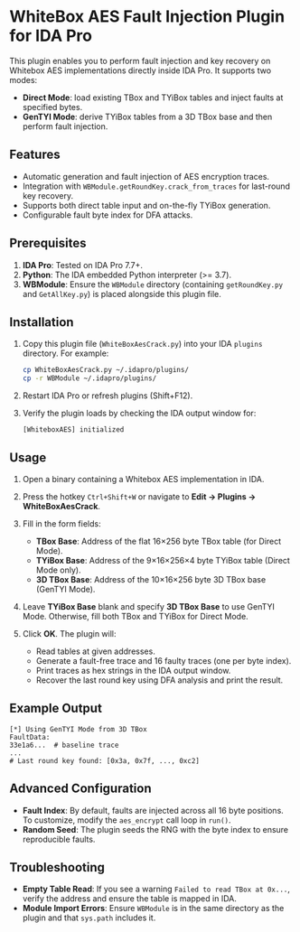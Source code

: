 # WhiteBox AES Fault Injection Plugin for IDA Pro

This plugin enables you to perform fault injection and key recovery on Whitebox AES implementations directly inside IDA Pro. It supports two modes:

* **Direct Mode**: load existing TBox and TYiBox tables and inject faults at specified bytes.
* **GenTYI Mode**: derive TYiBox tables from a 3D TBox base and then perform fault injection.

## Features

* Automatic generation and fault injection of AES encryption traces.
* Integration with `WBModule.getRoundKey.crack_from_traces` for last-round key recovery.
* Supports both direct table input and on-the-fly TYiBox generation.
* Configurable fault byte index for DFA attacks.

## Prerequisites

1. **IDA Pro**: Tested on IDA Pro 7.7+.
2. **Python**: The IDA embedded Python interpreter (>= 3.7).
3. **WBModule**: Ensure the `WBModule` directory (containing `getRoundKey.py` and `GetAllKey.py`) is placed alongside this plugin file.

## Installation

1. Copy this plugin file (`WhiteBoxAesCrack.py`) into your IDA `plugins` directory. For example:

   ```bash
   cp WhiteBoxAesCrack.py ~/.idapro/plugins/
   cp -r WBModule ~/.idapro/plugins/
   ```

2. Restart IDA Pro or refresh plugins (Shift+F12).

3. Verify the plugin loads by checking the IDA output window for:

   ```text
   [WhiteboxAES] initialized
   ```

## Usage

1. Open a binary containing a Whitebox AES implementation in IDA.

2. Press the hotkey `Ctrl+Shift+W` or navigate to **Edit → Plugins → WhiteBoxAesCrack**.

3. Fill in the form fields:

   * **TBox Base**: Address of the flat 16×256 byte TBox table (for Direct Mode).
   * **TYiBox Base**: Address of the 9×16×256×4 byte TYiBox table (Direct Mode only).
   * **3D TBox Base**: Address of the 10×16×256 byte 3D TBox base (GenTYI Mode).



4. Leave **TYiBox Base** blank and specify **3D TBox Base** to use GenTYI Mode. Otherwise, fill both TBox and TYiBox for Direct Mode.

5. Click **OK**. The plugin will:

   * Read tables at given addresses.
   * Generate a fault-free trace and 16 faulty traces (one per byte index).
   * Print traces as hex strings in the IDA output window.
   * Recover the last round key using DFA analysis and print the result.

## Example Output

```text
[*] Using GenTYI Mode from 3D TBox
FaultData:
33e1a6...  # baseline trace
...
# Last round key found: [0x3a, 0x7f, ..., 0xc2]
```

## Advanced Configuration

* **Fault Index**: By default, faults are injected across all 16 byte positions. To customize, modify the `aes_encrypt` call loop in `run()`.
* **Random Seed**: The plugin seeds the RNG with the byte index to ensure reproducible faults.

## Troubleshooting

* **Empty Table Read**: If you see a warning `Failed to read TBox at 0x...`, verify the address and ensure the table is mapped in IDA.
* **Module Import Errors**: Ensure `WBModule` is in the same directory as the plugin and that `sys.path` includes it.